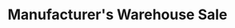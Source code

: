 ---
title: "Manufacturer's Warehouse Sale"
url: /scarborough/manufacturers-warehouse-sale/
shop: Kramladen
---